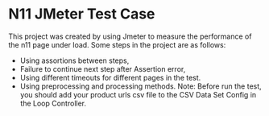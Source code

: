 # N11 JMeter Test Case
This project was created by using Jmeter to measure the performance of the n11 page under load. Some steps in the project are as follows:
- Using assortions between steps,
- Failure to continue next step after Assertion error,
- Using different timeouts for different pages in the test. 
- Using preprocessing and processing methods.
Note: Before run the test, you should add your product urls csv file to the CSV Data Set Config in the Loop Controller.
